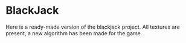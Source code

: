 # BlackJack
Here is a ready-made version of the blackjack project. 
All textures are present, a new algorithm has been made for the game.
